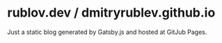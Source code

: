 # rublov.dev / dmitryrublev.github.io
Just a static blog generated by Gatsby.js and hosted at GitJub Pages.
